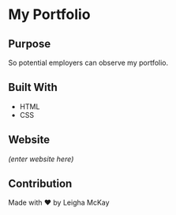 # My Portfolio

## Purpose
So potential employers can observe my portfolio.

## Built With 
* HTML
* CSS

## Website
*(enter website here)*

## Contribution
Made with ❤️ by Leigha McKay
